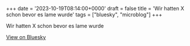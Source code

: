 +++
date = '2023-10-19T08:14:00+0000'
draft = false
title = 'Wir hatten X schon bevor es lame wurde'
tags = ["bluesky", "microblog"]
+++

Wir hatten X schon bevor es lame wurde

[View on Bluesky](https://bsky.app/profile/furukama.bsky.social/post/3kc3pfddsi32s)